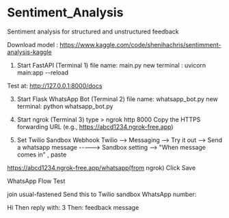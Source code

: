 # Sentiment_Analysis

Sentiment analysis for structured and unstructured feedback

Download model : https://www.kaggle.com/code/shenihachris/sentimment-analysis-kaggle

1. Start FastAPI (Terminal 1)
file name: main.py
new terminal : uvicorn main:app --reload

Test at: http://127.0.0.1:8000/docs

3. Start Flask WhatsApp Bot (Terminal 2)
file name: whatsapp_bot.py
new terminal: python whatsapp_bot.py

3. Start ngrok (Terminal 3)
   type > ngrok http 8000
Copy the HTTPS forwarding URL (e.g., https://abcd1234.ngrok-free.app)

5. Set Twilio Sandbox Webhook
Twilio --> Messaging --> Try it out --> Send a whatsapp message
-----> Sandbox setting --> "When message comes in" , paste
   
https://abcd1234.ngrok-free.app/whatsapp(from ngrok)
Click Save 


 
 WhatsApp Flow Test

 join usual-fastened
Send this to Twilio sandbox WhatsApp number:

Hi
Then reply with:
3
Then:
feedback message


